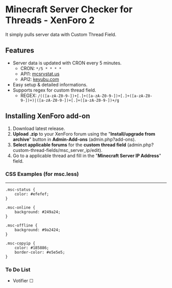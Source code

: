# Minecraft Server Checker for Threads - XenForo 2
It simply pulls server data with Custom Thread Field.

## Features

- Server data is updated with CRON every 5 minutes.
    - CRON: `*/5 * * * *`
    - API1: [mcsrvstat.us](https://mcsrvstat.us/)
    - API2: [keyubu.com](https://keyubu.com/)
- Easy setup & detailed informations.
- Supports regex for custom thread field.
    - REGEX: `/(([a-zA-Z0-9-])+[.]+([a-zA-Z0-9-])+[.]+([a-zA-Z0-9-])+)|([a-zA-Z0-9-])+[.]+([a-zA-Z0-9-])+/g`

## Installing XenForo add-on

1. Download latest release.
2. **Upload .zip** to your XenForo forum using the "**Install/upgrade from archive**" button in **Admin-Add-ons** (admin.php?add-ons).
3. **Select applicable forums** for the **custom thread field** (admin.php?custom-thread-fields/msc_server_ip/edit).
4. Go to a applicable thread and fill in the "**Minecraft Server IP Address**" field.

### CSS Examples (for msc.less)
------------
```less
.msc-status {
	color: #efefef;
}

.msc-online {
    background: #249a24;
}

.msc-offline {
    background: #9a2424;
}

.msc-copyip {
	color: #185886;
	border-color: #e5e5e5;
}
```

### To Do List

- Votifier ☐